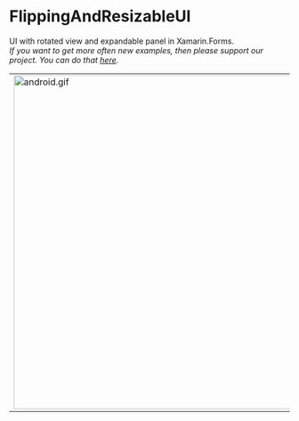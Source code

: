 # FlippingAndResizableUI
UI with  rotated view and  expandable panel in Xamarin.Forms.
<br>
<i>If you want to get more often new examples, then please support our project. You can do that  <a href="https://www.liqpay.ua/api/3/checkout?data=eyJ2ZXJzaW9uIjozLCJhY3Rpb24iOiJwYXkiLCJwdWJsaWNfa2V5IjoiaTk4MzA1OTc5NjM2IiwiYW1vdW50IjoiNSIsImN1cnJlbmN5IjoiVUFIIiwiZGVzY3JpcHRpb24iOiLQnNC%2B0Lkg0YLQvtCy0LDRgCIsInR5cGUiOiJidXkiLCJsYW5ndWFnZSI6InJ1In0%3D&signature=gaRwakcro2PoX7FldpqVBHx%2BNYM%3D">here</a>.</i>

<table>
  <tr>
    <td><img height=600 src="https://github.com/xamarinium/FlippingAndResizableUI/blob/master/Screenshots/ui.gif?raw=true" alt="android.gif"></td>
  </tr>
</table>


